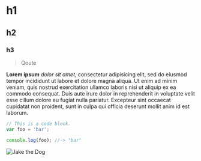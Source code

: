 # h1
## h2
### h3
> Qoute

__Lorem ipsum__ *dolor sit amet*, consectetur adipisicing elit, sed do eiusmod tempor incididunt ut labore et dolore magna aliqua. Ut enim ad minim veniam, quis nostrud exercitation ullamco laboris nisi ut aliquip ex ea commodo consequat. Duis aute irure dolor in reprehenderit in voluptate velit esse cillum dolore eu fugiat nulla pariatur. Excepteur sint occaecat cupidatat non proident, sunt in culpa qui officia deserunt mollit anim id est laborum.

```javascript
// This is a code block.
var foo = 'bar';

console.log(foo); //-> "bar"
```

![Jake the Dog](http://i.giphy.com/ALCI3eTii7qOk.gif)
